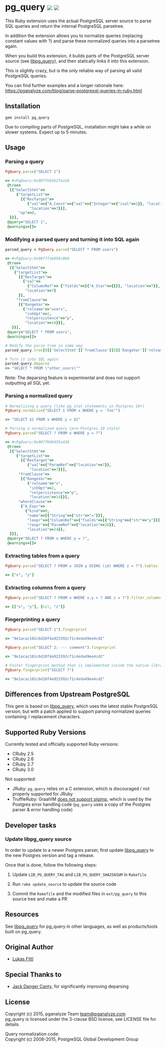 # pg_query [ ![](https://img.shields.io/gem/v/pg_query.svg)](https://rubygems.org/gems/pg_query) [ ![](https://img.shields.io/gem/dt/pg_query.svg)](https://rubygems.org/gems/pg_query)

This Ruby extension uses the actual PostgreSQL server source to parse SQL queries and return the internal PostgreSQL parsetree.

In addition the extension allows you to normalize queries (replacing constant values with ?) and parse these normalized queries into a parsetree again.

When you build this extension, it builds parts of the PostgreSQL server source (see [libpg_query](https://github.com/pganalyze/libpg_query)), and then statically links it into this extension.

This is slightly crazy, but is the only reliable way of parsing all valid PostgreSQL queries.

You can find further examples and a longer rationale here: https://pganalyze.com/blog/parse-postgresql-queries-in-ruby.html

## Installation

```
gem install pg_query
```

Due to compiling parts of PostgreSQL, installation might take a while on slower systems. Expect up to 5 minutes.

## Usage

### Parsing a query

```ruby
PgQuery.parse("SELECT 1")

=> #<PgQuery:0x007fe92b27ea18
 @tree=
  [{"SelectStmt"=>
     {"targetList"=>
       [{"ResTarget"=>
          {"val"=>{"A_Const"=>{"val"=>{"Integer"=>{"ival"=>1}}, "location"=>7}},
           "location"=>7}}],
      "op"=>0,
  }}],
 @query="SELECT 1",
 @warnings=[]>
```

### Modifying a parsed query and turning it into SQL again

```ruby
parsed_query = PgQuery.parse("SELECT * FROM users")

=> #<PgQuery:0x007ff3e956c8b0
 @tree=
  [{"SelectStmt"=>
    {"targetList"=>
      [{"ResTarget"=>
        {"val"=>
          {"ColumnRef"=> {"fields"=>[{"A_Star"=>{}}], "location"=>7}},
         "location"=>7}
      }],
     "fromClause"=>
      [{"RangeVar"=>
        {"relname"=>"users",
         "inhOpt"=>2,
         "relpersistence"=>"p",
         "location"=>14}}],
   }}],
 @query="SELECT * FROM users",
 @warnings=[]>

# Modify the parse tree in some way
parsed_query.tree[0]['SelectStmt']['fromClause'][0]['RangeVar']['relname'] = 'other_users'

# Turn it into SQL again
parsed_query.deparse
=> "SELECT * FROM \"other_users\""
```

Note: The deparsing feature is experimental and does not support outputting all SQL yet.

### Parsing a normalized query

```ruby
# Normalizing a query (like pg_stat_statements in Postgres 10+)
PgQuery.normalize("SELECT 1 FROM x WHERE y = 'foo'")

=> "SELECT $1 FROM x WHERE y = $2"

# Parsing a normalized query (pre-Postgres 10 style)
PgQuery.parse("SELECT ? FROM x WHERE y = ?")

=> #<PgQuery:0x007fb99455a438
 @tree=
  [{"SelectStmt"=>
     {"targetList"=>
       [{"ResTarget"=>
          {"val"=>{"ParamRef"=>{"location"=>7}},
           "location"=>7}}],
      "fromClause"=>
       [{"RangeVar"=>
          {"relname"=>"x",
           "inhOpt"=>2,
           "relpersistence"=>"p",
           "location"=>14}}],
      "whereClause"=>
       {"A_Expr"=>
         {"kind"=>0,
          "name"=>[{"String"=>{"str"=>"="}}],
          "lexpr"=>{"ColumnRef"=>{"fields"=>[{"String"=>{"str"=>"y"}}], "location"=>22}},
          "rexpr"=>{"ParamRef"=>{"location"=>26}},
          "location"=>24}},
  }}],
 @query="SELECT ? FROM x WHERE y = ?",
 @warnings=[]>
```

### Extracting tables from a query

```ruby
PgQuery.parse("SELECT ? FROM x JOIN y USING (id) WHERE z = ?").tables

=> ["x", "y"]
```

### Extracting columns from a query

```ruby
PgQuery.parse("SELECT ? FROM x WHERE x.y = ? AND z = ?").filter_columns

=> [["x", "y"], [nil, "z"]]
```

### Fingerprinting a query

```ruby
PgQuery.parse("SELECT 1").fingerprint

=> "8e1acac181c6d28f4a923392cf1c4eda49ee4cd2"

PgQuery.parse("SELECT 2; --- comment").fingerprint

=> "8e1acac181c6d28f4a923392cf1c4eda49ee4cd2"

# Faster fingerprint method that is implemented inside the native library
PgQuery.fingerprint("SELECT ?")

=> "8e1acac181c6d28f4a923392cf1c4eda49ee4cd2"
```

## Differences from Upstream PostgreSQL

This gem is based on [libpg_query](https://github.com/pganalyze/libpg_query),
which uses the latest stable PostgreSQL version, but with a patch applied
to support parsing normalized queries containing `?` replacement characters.

## Supported Ruby Versions

Currently tested and officially supported Ruby versions:

* CRuby 2.5
* CRuby 2.6
* CRuby 2.7
* CRuby 3.0

Not supported:

* JRuby: `pg_query` relies on a C extension, which is discouraged / not properly supported for JRuby
* TruffleRuby: GraalVM [does not support sigjmp](https://www.graalvm.org/reference-manual/llvm/NativeExecution/), which is used by the Postgres error handling code (`pg_query` uses a copy of the Postgres parser & error handling code)

## Developer tasks

### Update libpg_query source

In order to update to a newer Postgres parser, first update [libpg_query](https://github.com/pganalyze/libpg_query) to the new Postgres version and tag a release.

Once that is done, follow the following steps:

1. Update `LIB_PG_QUERY_TAG` and `LIB_PG_QUERY_SHA256SUM` in `Rakefile`

2. Run `rake update_source` to update the source code

3. Commit the `Rakefile` and the modified files in `ext/pg_query` to this source tree and make a PR


## Resources

See [libpg_query](https://github.com/pganalyze/libpg_query/blob/13-latest/README.md#resources) for pg_query in other languages, as well as products/tools built on pg_query.

## Original Author

- [Lukas Fittl](mailto:lukas@fittl.com)


## Special Thanks to

- [Jack Danger Canty](https://github.com/JackDanger), for significantly improving deparsing


## License

Copyright (c) 2015, pganalyze Team <team@pganalyze.com><br>
pg_query is licensed under the 3-clause BSD license, see LICENSE file for details.

Query normalization code:<br>
Copyright (c) 2008-2015, PostgreSQL Global Development Group
